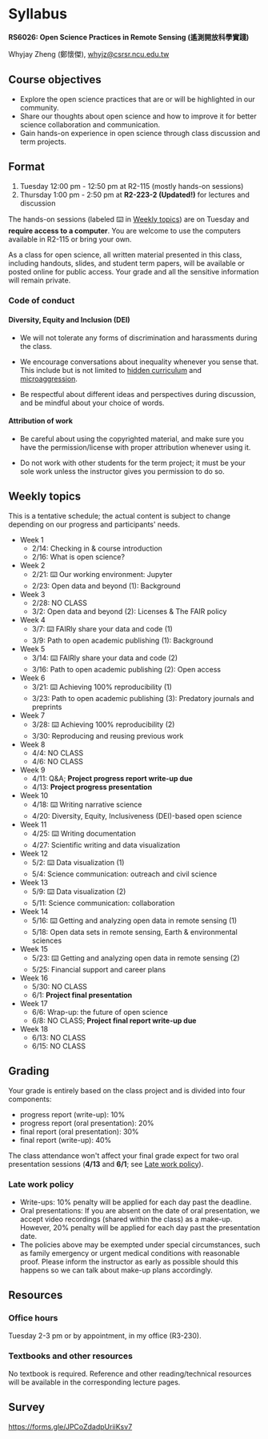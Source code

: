 # Syllabus

**RS6026: Open Science Practices in Remote Sensing (遙測開放科學實踐)**

Whyjay Zheng (鄭懷傑), whyjz@csrsr.ncu.edu.tw

## Course objectives

- Explore the open science practices that are or will be highlighted in our community. 
- Share our thoughts about open science and how to improve it for better science collaboration and communication. 
- Gain hands-on experience in open science through class discussion and term projects.

## Format

1. Tuesday 12:00 pm - 12:50 pm at R2-115 (mostly hands-on sessions)
2. Thursday 1:00 pm - 2:50 pm at **R2-223-2 (Updated!)** for lectures and discussion

The hands-on sessions (labeled ⌨️ in [Weekly topics](syllabus.html#weekly-topics)) are on Tuesday and **require access to a computer**. You are welcome to use the computers available in R2-115 or bring your own.

As a class for open science, all written material presented in this class, including handouts, slides, and student term papers, will be available or posted online for public access. Your grade and all the sensitive information will remain private.

### Code of conduct

#### Diversity, Equity and Inclusion (DEI)

- We will not tolerate any forms of discrimination and harassments during the class. 

- We encourage conversations about inequality whenever you sense that. This include but is not limited to [hidden curriculum](https://en.wikipedia.org/wiki/Hidden_curriculum) and [microaggression](https://en.wikipedia.org/wiki/Microaggression). 

- Be respectful about different ideas and perspectives during discussion, and be mindful about your choice of words. 

#### Attribution of work

- Be careful about using the copyrighted material, and make sure you have the permission/license with proper attribution whenever using it.

- Do not work with other students for the term project; it must be your sole work unless the instructor gives you permission to do so.

## Weekly topics

This is a tentative schedule; the actual content is subject to change depending on our progress and participants' needs.

- Week 1
  - 2/14: Checking in & course introduction
  - 2/16: What is open science?
- Week 2
  - 2/21: ⌨️ Our working environment: Jupyter
  - 2/23: Open data and beyond (1): Background
- Week 3
  - 2/28: NO CLASS
  - 3/2: Open data and beyond (2): Licenses & The FAIR policy
- Week 4
  - 3/7: ⌨️ FAIRly share your data and code (1)
  - 3/9: Path to open academic publishing (1): Background
- Week 5
  - 3/14: ⌨️ FAIRly share your data and code (2)
  - 3/16: Path to open academic publishing (2): Open access
- Week 6
  - 3/21: ⌨️ Achieving 100% reproducibility (1)
  - 3/23: Path to open academic publishing (3): Predatory journals and preprints
- Week 7
  - 3/28: ⌨️ Achieving 100% reproducibility (2)
  - 3/30: Reproducing and reusing previous work
- Week 8
  - 4/4: NO CLASS
  - 4/6: NO CLASS
- Week 9
  - 4/11: Q&A; **Project progress report write-up due**
  - 4/13: **Project progress presentation**
- Week 10
  - 4/18: ⌨️ Writing narrative science
  - 4/20: Diversity, Equity, Inclusiveness (DEI)-based open science
- Week 11
  - 4/25: ⌨️ Writing documentation
  - 4/27: Scientific writing and data visualization
- Week 12
  - 5/2: ⌨️ Data visualization (1)
  - 5/4: Science communication: outreach and civil science
- Week 13
  - 5/9: ⌨️ Data visualization (2)
  - 5/11: Science communication: collaboration
- Week 14
  - 5/16: ⌨️ Getting and analyzing open data in remote sensing (1)
  - 5/18: Open data sets in remote sensing, Earth & environmental sciences
- Week 15
  - 5/23: ⌨️ Getting and analyzing open data in remote sensing (2)
  - 5/25: Financial support and career plans
- Week 16
  - 5/30: NO CLASS
  - 6/1: **Project final presentation**
- Week 17
  - 6/6: Wrap-up: the future of open science
  - 6/8: NO CLASS; **Project final report write-up due**
- Week 18
  - 6/13: NO CLASS
  - 6/15: NO CLASS
  
## Grading

Your grade is entirely based on the class project and is divided into four components: 

- progress report (write-up): 10%
- progress report (oral presentation): 20%
- final report (oral presentation): 30%
- final report (write-up): 40%

The class attendance won't affect your final grade expect for two oral presentation sessions (**4/13** and **6/1**; see [Late work policy](syllabus.html#late-work-policy)).

### Late work policy

- Write-ups: 10% penalty will be applied for each day past the deadline. 
- Oral presentations: If you are absent on the date of oral presentation, we accept video recordings (shared within the class) as a make-up. However, 20% penalty will be applied for each day past the presentation date. 
- The policies above may be exempted under special circumstances, such as family emergency or urgent medical conditions with reasonable proof. Please inform the instructor as early as possible should this happens so we can talk about make-up plans accordingly.

## Resources

### Office hours

Tuesday 2-3 pm or by appointment, in my office (R3-230).

### Textbooks and other resources 

No textbook is required. Reference and other reading/technical resources will be available in the corresponding lecture pages. 

## Survey

https://forms.gle/JPCoZdadpUriiKsv7